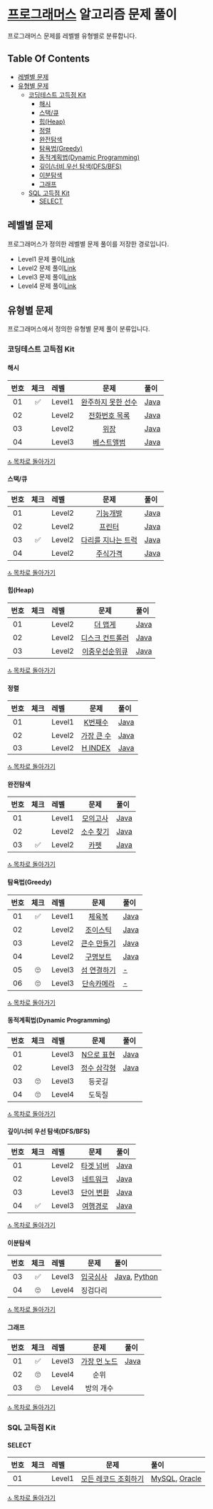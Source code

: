 # [프로그래머스](https://programmers.co.kr) 알고리즘 문제 풀이

프로그래머스 문제를 레벨별 유형별로 분류합니다.

## Table Of Contents

- [레벨별 문제](#레벨별-문제)
- [유형별 문제](#유형별-문제)
  - [코딩테스트 고득점 Kit](#코딩테스트-고득점-kit)
    - [해시](#해시)
    - [스택/큐](#스택큐)
    - [힙(Heap)](#힙heap)
    - [정렬](#정렬)
    - [완전탐색](#완전탐색)
    - [탐욕법(Greedy)](#탐욕법greedy)
    - [동적계획법(Dynamic Programming)](#동적계획법dynamic-programming)
    - [깊이/너비 우선 탐색(DFS/BFS)](#깊이너비-우선-탐색dfsbfs)
    - [이분탐색](#이분탐색)
    - [그래프](#그래프)
  - [SQL 고득점 Kit](#sql-고득점-kit)
    - [SELECT](#select)

## 레벨별 문제

프로그래머스가 정의한 레벨별 문제 풀이를 저장한 경로입니다.

- Level1 문제 풀이[Link](./Level1/README.md)
- Level2 문제 풀이[Link](./Level2/README.md)
- Level3 문제 풀이[Link](./Level3/README.md)
- Level4 문제 풀이[Link](./Level4/README.md)

## 유형별 문제

프로그래머스에서 정의한 유형별 문제 풀이 분류입니다.

### 코딩테스트 고득점 Kit

#### 해시

| 번호 | 체크 | 레벨 | 문제 | 풀이 |
| :-: | :-: | :-- | :-: | :-- |
| 01 | :white_check_mark: | Level1 | [완주하지 못한 선수](https://programmers.co.kr/learn/courses/30/lessons/42576) | [Java](./Level1/solution/_01_완주하지_못한_선수/Solution.java) |
| 02 |                    | Level2 | [전화번호 목록](https://programmers.co.kr/learn/courses/30/lessons/42577)      | [Java](./Level2/solution/_04_전화번호_목록/Solution.java) |
| 03 |                    | Level2 | [위장](https://programmers.co.kr/learn/courses/30/lessons/42577)               | [Java](./Level2/solution/_05_위장/Solution.java) |
| 04 |                    | Level3 | [베스트앨범](https://programmers.co.kr/learn/courses/30/lessons/42579)         | [Java](./Level3/solution/_02_베스트앨범/Solution.java) |

[🔝 목차로 돌아가기](#table-of-contents)

#### 스택/큐

| 번호 | 체크 | 레벨 | 문제 | 풀이 |
| :-: | :-: | :-- | :-: | :-- |
| 01 |                    | Level2 | [기능개발](https://programmers.co.kr/learn/courses/30/lessons/42586)           | [Java](./Level2/solution/_06_기능개발/Solution.java) |
| 02 |                    | Level2 | [프린터](https://programmers.co.kr/learn/courses/30/lessons/42587)             | [Java](./Level2/solution/_07_프린터/Solution.java) |
| 03 | :white_check_mark: | Level2 | [다리를 지나는 트럭](https://programmers.co.kr/learn/courses/30/lessons/42583) | [Java](./Level2/solution/_08_다리를_지나는_트럭/Solution.java) |
| 04 |                    | Level2 | [주식가격](https://programmers.co.kr/learn/courses/30/lessons/42584)           | [Java](./Level2/solution/_17_주식가격/Solution.java) |

[🔝 목차로 돌아가기](#table-of-contents)

#### 힙(Heap)

| 번호 | 체크 | 레벨 | 문제 | 풀이 |
| :-: | :-: | :-- | :-: | :-- |
| 01 |           | Level2 | [더 맵게](https://programmers.co.kr/learn/courses/30/lessons/42626)         | [Java](./Level2/solution/_09_더_맵게/Solution.java) |
| 02 |           | Level2 | [디스크 컨트롤러](https://programmers.co.kr/learn/courses/30/lessons/42627) | [Java](./Level3/solution/_05_디스크_컨트롤러/Solution.java) |
| 03 |           | Level2 | [이중우선순위큐](https://programmers.co.kr/learn/courses/30/lessons/42628)  | [Java](./Level3/solution/_06_이중우선순위큐/Solution.java) |

[🔝 목차로 돌아가기](#table-of-contents)

#### 정렬

| 번호 | 체크 | 레벨 | 문제 | 풀이 |
| :-: | :-: | :-- | :-: | :-- |
| 01 |           | Level1 | [K번째수](https://programmers.co.kr/learn/courses/30/lessons/42748)    | [Java](./Level1/solution/_08_K번째수/Solution.java) |
| 02 |           | Level2 | [가장 큰 수](https://programmers.co.kr/learn/courses/30/lessons/42746) | [Java](./Level2/solution/_10_가장_큰_수/Solution.java) |
| 03 |           | Level2 | [H INDEX](https://programmers.co.kr/learn/courses/30/lessons/42747)    | [Java](./Level2/solution/_11_H_INDEX/Solution.java) |

[🔝 목차로 돌아가기](#table-of-contents)

#### 완전탐색

| 번호 | 체크 | 레벨 | 문제 | 풀이 |
| :-: | :-: | :-- | :-: | :-- |
| 01 |                    | Level1 | [모의고사](https://programmers.co.kr/learn/courses/30/lessons/42840)  | [Java](./Level1/solution/_41_모의고사/Solution.java) |
| 02 |                    | Level2 | [소수 찾기](https://programmers.co.kr/learn/courses/30/lessons/42839) | [Java](./Level2/solution/_01_소수찾기/Solution.java) |
| 03 | :white_check_mark: | Level2 | [카펫](https://programmers.co.kr/learn/courses/30/lessons/42842)      | [Java](./Level2/solution/_12_카펫/Solution.java) |

[🔝 목차로 돌아가기](#table-of-contents)

#### 탐욕법(Greedy)

| 번호 | 체크 | 레벨 | 문제 | 풀이 |
| :-: | :-: | :-- | :-: | :-- |
| 01 | :white_check_mark: | Level1 | [체육복](https://programmers.co.kr/learn/courses/30/lessons/42862)      | [Java](./Level1/solution/_04_체육복/Solution.java) |
| 02 |                    | Level2 | [조이스틱](https://programmers.co.kr/learn/courses/30/lessons/42860)    | [Java](./Level2/solution/_13_조이스틱/Solution.java) |
| 03 |                    | Level2 | [큰수 만들기](https://programmers.co.kr/learn/courses/30/lessons/42883) | [Java](./Level2/solution/_14_큰수_만들기/Solution.java) |
| 04 |                    | Level2 | [구명보트](https://programmers.co.kr/learn/courses/30/lessons/42885)    | [Java](./Level2/solution/_15_구명보트/Solution.java) |
| 05 | :roll_eyes:        | Level3 | [섬 연결하기](https://programmers.co.kr/learn/courses/30/lessons/42861) | [-](./Level3/solution/섬_연결하기/Solution.java) |
| 06 | :roll_eyes:        | Level3 | [단속카메라](https://programmers.co.kr/learn/courses/30/lessons/42884)  | [-](./Level3/solution/단속카메라/Solution.java) |

[🔝 목차로 돌아가기](#table-of-contents)

#### 동적계획법(Dynamic Programming)

| 번호 | 체크 | 레벨 | 문제 | 풀이 |
| :-: | :-: | :-- | :-: | :-- |
| 01 |                    | Level3 | [N으로 표현](https://programmers.co.kr/learn/courses/30/lessons/42895)  | [Java](./Level3//solution/_07_N으로_표현/Solution.java) |
| 02 |                    | Level3 | [정수 삼각형](https://programmers.co.kr/learn/courses/30/lessons/43105) | [Java](./Level3//solution/_09_정수_삼각형/Solution.java) |
| 03 | :roll_eyes:        | Level3 | 등굣길 | | |
| 04 | :roll_eyes:        | Level4 | 도둑질 | | |

[🔝 목차로 돌아가기](#table-of-contents)

#### 깊이/너비 우선 탐색(DFS/BFS)

| 번호 | 체크 | 레벨 | 문제 | 풀이 |
| :-: | :-: | :-- | :-: | :-- |
| 01 |                    | Level2 | [타겟 넘버](https://programmers.co.kr/learn/courses/30/lessons/43165) | [Java](./Level2/solution/_16_타겟_넘버/Solution.java) |
| 02 |                    | Level3 | [네트워크](https://programmers.co.kr/learn/courses/30/lessons/43162)  | [Java](./Level3/solution/_01_네트워크/Solution.java) |
| 03 |                    | Level3 | [단어 변환](https://programmers.co.kr/learn/courses/30/lessons/43163) | [Java](./Level3/solution/_08_단어_변환/Solution.java) |
| 04 | :white_check_mark: | Level3 | [여행경로](https://programmers.co.kr/learn/courses/30/lessons/43164)  | [Java](./Level3/solution/_10_여행경로/Solution.java) |

[🔝 목차로 돌아가기](#table-of-contents)

#### 이분탐색

| 번호 | 체크 | 레벨 | 문제 | 풀이 |
| :-: | :-: | :-- | :-: | :-- |
| 03 | :white_check_mark: | Level3 | [입국심사](https://programmers.co.kr/learn/courses/30/lessons/43238) | [Java](./Level3/solution/_03_입국심사/Solution.java), [Python](./Level3/solution/_03_입국심사/Solution.py) |
| 04 | :roll_eyes:        | Level4 | 징검다리 | | |

[🔝 목차로 돌아가기](#table-of-contents)

#### 그래프

| 번호 | 체크 | 레벨 | 문제 | 풀이 |
| :-: | :-: | :-- | :-: | :-- |
| 01 | :white_check_mark: | Level3 | [가장 먼 노드](https://programmers.co.kr/learn/courses/30/lessons/49189) | [Java](./Level3/solution/_04_가장_먼_노드/Solution.java) |
| 02 | :roll_eyes:        | Level4 | 순위 | | |
| 03 | :roll_eyes:        | Level4 | 방의 개수 | | |

[🔝 목차로 돌아가기](#table-of-contents)

### SQL 고득점 Kit

#### SELECT

| 번호 | 체크 | 레벨 | 문제 | 풀이 |
| :-: | :-: | :-- | :-: | :-- |
| 01 | | Level1 | [모든 레코드 조회하기](https://programmers.co.kr/learn/courses/30/lessons/59034) | [MySQL](./Level1/solution/06_모든_레코드_조회하기/Solution_mysql.sql), [Oracle](./Level1/solution/06_모든_레코드_조회하기/Solution_mysql.sql) |

[🔝 목차로 돌아가기](#table-of-contents)